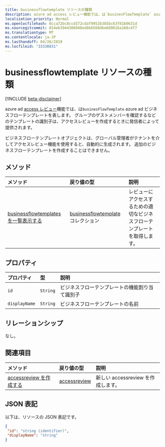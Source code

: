 ```yaml
---
title: businessflowtemplate リソースの種類
description: azure ad access レビュー機能では、は`businesFlowTemplate` azure ad ビジネスフローテンプレートを表します。 グループのゲストメンバーを確認するなどのテンプレートの識別子は、アクセスレビューを作成するときに発信者によって提供されます。
localization_priority: Normal
ms.openlocfilehash: 0cca72bc8ccd372cdaf9952b385bc63f81b0631d
ms.sourcegitcommit: 014eb3944306948edbb6560dbe689816a168c4f7
ms.translationtype: MT
ms.contentlocale: ja-JP
ms.lasthandoff: 04/26/2019
ms.locfileid: "33338831"
---
```

# <a name="businessflowtemplate-resource-type"></a>businessflowtemplate リソースの種類

[!INCLUDE [beta-disclaimer](../../includes/beta-disclaimer.md)]

azure ad [access レビュー](accessreviews-root.md)機能では、は`businesFlowTemplate` azure ad ビジネスフローテンプレートを表します。 グループのゲストメンバーを確認するなどのテンプレートの識別子は、アクセスレビューを作成するときに発信者によって提供されます。

ビジネスフローテンプレートオブジェクトは、グローバル管理者がテナントを介してアクセスレビュー機能を使用すると、自動的に生成されます。  追加のビジネスフローテンプレートを作成することはできません。


## <a name="methods"></a>メソッド

| メソッド           | 戻り値の型    |説明|
|:---------------|:--------|:----------|
|[businessflowtemplates を一覧表示する](../api/businessflowtemplate-list.md) | [businessflowtemplate](businessflowtemplate.md)コレクション| レビューにアクセスするための適切なビジネスフローテンプレートを取得します。|

## <a name="properties"></a>プロパティ
| プロパティ     | 型   |説明|
|:---------------|:--------|:----------|
| `id`                     |`String`                | ビジネスフローテンプレートの機能割り当て識別子                                      |
| `displayName`            |`String`                | ビジネスフローテンプレートの名前                                                             |


## <a name="relationships"></a>リレーションシップ

なし。

## <a name="see-also"></a>関連項目

| メソッド           | 戻り値の型    |説明|
|:---------------|:--------|:----------|
|[accessreview を作成する](../api/accessreview-create.md) | [accessreview](accessreview.md) |   新しい accessreview を作成します。 |


## <a name="json-representation"></a>JSON 表記

以下は、リソースの JSON 表記です。

<!-- {
  "blockType": "resource",
  "optionalProperties": [

  ],
  "@odata.type": "microsoft.graph.businessFlowTemplate"
}-->

```json
{
 "id": "string (identifier)",
 "displayName": "string"
}

```

<!--
{
  "type": "#page.annotation",
  "description": "businessFlowTemplate resource",
  "keywords": "",
  "section": "documentation",
  "tocPath": "",
  "suppressions": []
}
-->
